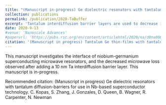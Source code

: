 ```yaml
---
title: "(Manuscript in-progress) Ge dielectric resonators with tantalum diffusion-barriers for use in Nb-based superconductor technology."
collection: publications
permalink: /publication/2020-TaBuffer
excerpt: 'Tantalum interdiffusion barrier layers are used to decrease intermixing and microwave loss in Nb-Ge superconducting microwave resonators.'
date: 2020-9-13
#venue: 'Nanoscale Advances'
#paperurl: 'https://pubs.rsc.org/en/content/articlehtml/2020/na/d0na00066c'
citation: '(Manuscript in progress) Tantalum Ge thin-films with tantalum diffusion-barriers for use in Nb-based superconductor technology. C. Kopas, S. Zhang, J. Gonzales, D. Queen, B. Wagner, R. Carpenter, N. Newman'
---
```

This manuscript investigates the interface of niobium-germanium superconducting microwave resonators, and the decreased microwave loss observed after adding a 10 nm Ta interdiffusion barrier layer. 
This manuscript is in-progress.   

Recommended citation: (Manuscript in progress) Ge dielectric resonators with tantalum diffusion-barriers for use in Nb-based superconductor technology. C. Kopas, S. Zhang, J. Gonzales, D. Queen, B. Wagner, R. Carpenter, N.
Newman
